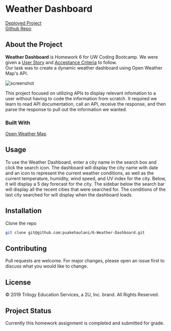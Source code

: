 # Weather Dashboard

[Deployed Project](https://puakehaulani.github.io/6-Weather-Dashboard/)  
[Github Repo](https://github.com/puakehaulani/6-Weather-Dashboard)

## About the Project

**Weather Dashboard** is Homework 6 for UW Coding Bootcamp. We were given a [User Story](https://uwa.bootcampcontent.com/UWA-Bootcamp/uw-sea-fsf-pt-08-2020-u-c/blob/master/class-content/06-Server-Side-APIs/02-Homework/README.md#user-story) and [Acceptance Criteria](https://uwa.bootcampcontent.com/UWA-Bootcamp/uw-sea-fsf-pt-08-2020-u-c/blob/master/class-content/06-Server-Side-APIs/02-Homework/README.md#acceptance-criteria) to follow.  
Our task was to create a dynamic weather dashboard using Open Weather Map's API.

![screenshot]()

This project focused on utilizing APIs to display relevant infomation to a user without having to code the information from scratch. It required we learn to read API documentation, call an API, receive the response, and then parse the response to pull out the information we wanted.

### Built With

[Open Weather Map](https://openweathermap.org/api)

## Usage

To use the Weather Dashboard, enter a city name in the search box and click the search icon. The dashboard will display the city name with date and an icon to represent the current weather conditions, as well as the current temperature, humidity, wind speed, and UV index for the city. Below, it will display a 5 day forecast for the city. The sidebar below the search bar will display all the recent cities that were searched for. The conditions of the last city searched for will display when the dashboard loads.

## Installation

Clone the repo

```bash
git clone git@github.com:puakehaulani/6-Weather-Dashboard.git
```

## Contributing

Pull requests are welcome. For major changes, please open an issue first to discuss what you would like to change.

## License

© 2019 Trilogy Education Services, a 2U, Inc. brand.
All Rights Reserved.

## Project Status

Currently this homework assignment is completed and submitted for grade.
